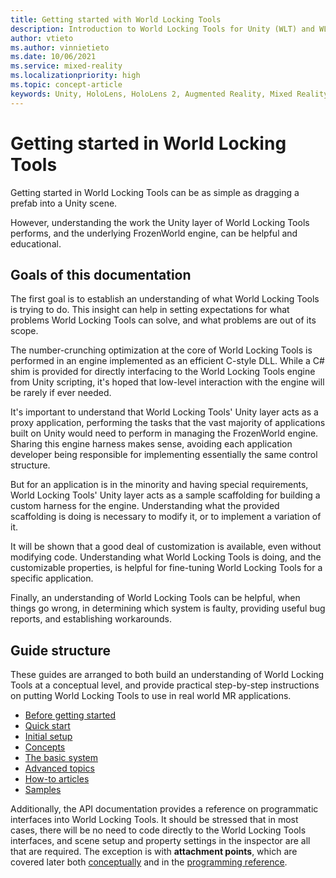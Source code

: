 ```yaml
---
title: Getting started with World Locking Tools
description: Introduction to World Locking Tools for Unity (WLT) and WLT documentation.
author: vtieto
ms.author: vinnietieto
ms.date: 10/06/2021
ms.service: mixed-reality
ms.localizationpriority: high
ms.topic: concept-article
keywords: Unity, HoloLens, HoloLens 2, Augmented Reality, Mixed Reality, ARCore, ARKit, development, MRTK
---
```


# Getting started in World Locking Tools

Getting started in World Locking Tools can be as simple as dragging a prefab into a Unity scene.

However, understanding the work the Unity layer of World Locking Tools performs, and the underlying FrozenWorld engine, can be helpful and educational.

## Goals of this documentation

The first goal is to establish an understanding of what World Locking Tools is trying to do. This insight can help in setting expectations for what problems World Locking Tools can solve, and what problems are out of its scope.

The number-crunching optimization at the core of World Locking Tools is performed in an engine implemented as an efficient C-style DLL. While a C# shim is provided for directly interfacing to the World Locking Tools engine from Unity scripting, it's hoped that low-level interaction with the engine will be rarely if ever needed.

It's important to understand that World Locking Tools' Unity layer acts as a proxy application, performing the tasks that the vast majority of applications built on Unity would need to perform in managing the FrozenWorld engine. Sharing this engine harness makes sense, avoiding each application developer being responsible for implementing essentially the same control structure.

But for an application is in the minority and having special requirements, World Locking Tools' Unity layer acts as a sample scaffolding for building a custom harness for the engine. Understanding what the provided scaffolding is doing is necessary to modify it, or to implement a variation of it.

It will be shown that a good deal of customization is available, even without modifying code. Understanding what World Locking Tools is doing, and the customizable properties, is helpful for fine-tuning World Locking Tools for a specific application.

Finally, an understanding of World Locking Tools can be helpful, when things go wrong, in determining which system is faulty, providing useful bug reports, and establishing workarounds.

## Guide structure

These guides are arranged to both build an understanding of World Locking Tools at a conceptual level, and provide practical step-by-step instructions on putting World Locking Tools to use in real world MR applications.

* [Before getting started](HowTos/UsingWLT/BeforeGettingStarted.md)
* [Quick start](HowTos/QuickStart.md)
* [Initial setup](HowTos/InitialSetup.md)
* [Concepts](Concepts.md)
* [The basic system](Concepts/BasicConcepts.md)
* [Advanced topics](Concepts/AdvancedConcepts.md)
* [How-to articles](HowTos.md)
* [Samples](HowTos/SampleApplications.md)

Additionally, the API documentation provides a reference on programmatic interfaces into World Locking Tools. It should be stressed that in most cases, there will be no need to code directly to the World Locking Tools interfaces, and scene setup and property settings in the inspector are all that are required. The exception is with **attachment points**, which are covered later both [conceptually](Concepts/Advanced/AttachmentPoints.md) and in the [programming reference](xref:Microsoft.MixedReality.WorldLocking.Core.AttachmentPoint).

